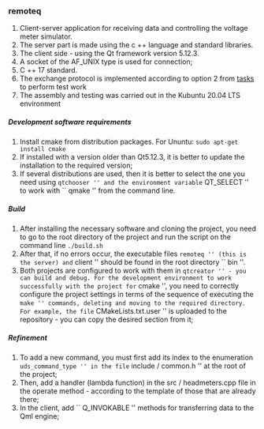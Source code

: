 ### remoteq ###

1. Client-server application for receiving data and controlling the voltage meter simulator.
2. The server part is made using the c ++ language and standard libraries.
3. The client side - using the Qt framework version 5.12.3.
4. A socket of the AF_UNIX type is used for connection;
5. C ++ 17 standard.
6. The exchange protocol is implemented according to option 2 from [tasks](https://github.com/Zzzzipper/remoteq/blob/master/docs/%D0%97%D0%B0%D0%B4%D0%B0%D0%BD%D0%B8%D0%B5%20%D0%BF%D1%80%D0%BE%D0%B3%D1%80%D0%B0%D0%BC%D0%BC%D0%B8%D1%81%D1%82%D1%83_23_04_20.pdf) to perform test work
7. The assembly and testing was carried out in the Kubuntu 20.04 LTS environment

##### Development software requirements #####

1. Install cmake from distribution packages. For Ununtu:
   ``
   sudo apt-get install cmake
   ``
2. If installed with a version older than Qt5.12.3, it is better to update the installation to the required version;
3. If several distributions are used, then it is better to select the one you need using `` qtchooser '' and the environment variable `` QT_SELECT '' to work with `` qmake '' from the command line.

##### Build #####

1. After installing the necessary software and cloning the project, you need to go to the root directory of the project and run the script on the command line
``
./build.sh
``
2. After that, if no errors occur, the executable files `` remoteq '' (this is the server) and `` client '' should be found in the root directory `` bin ''.
3. Both projects are configured to work with them in `` qtcreator '' - you can build and debug. For the development environment to work successfully with the project for `` cmake '', you need to correctly configure the project settings in terms of the sequence of executing the `` make '' commands, deleting and moving to the required directory. For example, the file `` CMakeLists.txt.user '' is uploaded to the repository - you can copy the desired section from it;

##### Refinement #####
1. To add a new command, you must first add its index to the enumeration `` uds_command_type '' in the file `` include / common.h '' at the root of the project;
2. Then, add a handler (lambda function) in the src / headmeters.cpp file in the operate method - according to the template of those that are already there;
3. In the client, add `` Q_INVOKABLE '' methods for transferring data to the Qml engine;
